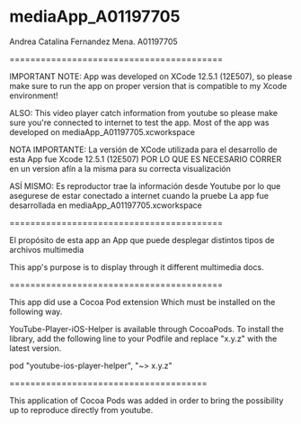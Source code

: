 # mediaApp_A01197705

Andrea Catalina Fernandez Mena. A01197705

=========================================

IMPORTANT NOTE: App was developed on XCode 12.5.1 (12E507), so please make sure to run the app on proper version that is compatible to my Xcode environment!

ALSO:
This video player catch information from youtube so please make sure you're connected to internet to test the app.
Most of the app was developed on mediaApp_A01197705.xcworkspace

NOTA IMPORTANTE: La versión de XCode utilizada para el desarrollo de esta App fue Xcode 12.5.1 (12E507) POR LO QUE ES NECESARIO CORRER en un version afín a la misma para su correcta visualización

ASÍ MISMO:
Es reproductor trae la información desde Youtube por lo que asegurese de estar conectado a internet cuando la pruebe
La app fue desarrollada en mediaApp_A01197705.xcworkspace

=========================================

El propósito de esta app an App que puede desplegar distintos tipos de archivos multimedia

This app's purpose is to display through it different multimedia docs.

=========================================

This app did use a Cocoa Pod extension
Which must be installed on the following way. 

YouTube-Player-iOS-Helper is available through CocoaPods. To install the library, add the following line to your Podfile and replace "x.y.z" with the latest version.

pod "youtube-ios-player-helper", "~> x.y.z"

======================================

This application of Cocoa Pods was added in order to bring the possibility up to reproduce directly from youtube.
